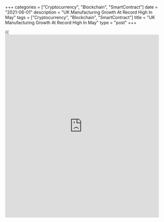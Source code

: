 +++
categories = ["Cryptocurrency", "Blockchain", "SmartContract"]
date = "2021-06-01"
description = "UK Manufacturing Growth At Record High In May"
tags = ["Cryptocurrency", "Blockchain", "SmartContract"]
title = "UK Manufacturing Growth At Record High In May"
type = "post"
+++

{{<iframe id="large-banner" src="https://www.bounty.group/#slide=17.0" width="100%" height="600" scrolling="no" style="border: 0px solid rgb(216, 221, 230); border-radius: 3px;">}}

The UK manufacturing sector expanded at a record pace in May on stronger
production growth and record gains in new orders, despite a surge in
inflationary pressures.

The purchasing managers' index for the manufacturing sector climbed to
65.6 from 60.9 in April, survey data from CIPS and IHS Markit showed
Tuesday. Economists had forecast a score of 66.1.

A PMI reading above 50 signals growth in the manufacturing sector. The
latest reading surpassed July 1994's previous record high of 61.0.

The UK manufacturing sector has expanded in each of the past 12 months.

Stronger demand from the EU, the US and China led to record growth in
new export orders. Large companies continued to see record gains in new
export work, while the rate of increase at small firms was comparatively
mild.

Backlogs of work rose to the greatest extent in the survey [history](https://www.fixpro.org/post/chargeless-historical-data-api-backtesting/),
thanks to capacity pressures due to strong demand. Consequently,
manufacturing firms hired staff at a record pace.

Input shortages, transport delays and higher demand for raw materials
led to a record lengthening in the average time taken to deliver inputs
to manufacturers.

Input costs rose at the fastest pace since the survey began in January
1992 due to raw material shortages and supply-chain disruption.
Manufacturers passed on the cost pressures to clients and the output
price inflation also hit a survey record.

Purchasing activity was also at an all-time high for the survey as firms
tried to reduce the impact of supply chain disruptions, meet production
needs, build-up safety stocks and guard against further price rices.

Business sentiment rose to its highest level since data on future
activity were first collected in July 2012, the survey said. More than
70 percent of companies forecast that production would be higher in one
year's time, compared to only 3 percent expecting a decline.

The survey attributed the improved optimism to the end of the pandemic,
economic recovery, planned [business][1] expansions, a revival in World
trade flows and reduced supply-chain issues.

"Growth is being boosted by the unlocking of economies from COVID
restrictions and ongoing vaccination programs," IHS Markit Director Rob
Dobson said.

"This is being felt across the globe, as highlighted by a record rise in
new export business during the latest survey month."

For comments and feedback [contact](https://www.playgroundfx.com/contact/): editorial@rtt[news](https://www.letsplayfx.com/blog/forex-news-website/).com

[Economic News][2]

 **What parts of the world are seeing the best (and worst) economic
performances lately? Click[here][3] to check out our [Econ Scorecard][3]
and find out! See up-to-the-moment [ranking](https://www.playgroundfx.com/blog/crypto-exchange-ranking/)s for the best and worst
performers in [GDP][4], [unemployment rate][5], [inflation][6] and much
more.**

   1. www.rtt[news](https://www.letsplayfx.com/blog/forex-news-website/).com/Content/Business.aspx
   2. www.rtt[news](https://www.letsplayfx.com/blog/forex-news-website/).com/Content/EconomicNews.aspx
   3. www.rtt[news](https://www.letsplayfx.com/blog/forex-news-website/).com/economic-scorecard/world-rank/industrial-production/highest-performance.aspx
   4. www.rtt[news](https://www.letsplayfx.com/blog/forex-news-website/).com/economic-scorecard/world-rank/GDP/highest-performance.aspx
   5. www.rtt[news](https://www.letsplayfx.com/blog/forex-news-website/).com/economic-scorecard/world-rank/unemployment-rate/lowest-performance.aspx
   6. www.rtt[news](https://www.letsplayfx.com/blog/forex-news-website/).com/economic-scorecard/world-rank/CPI/highest-performance.aspx